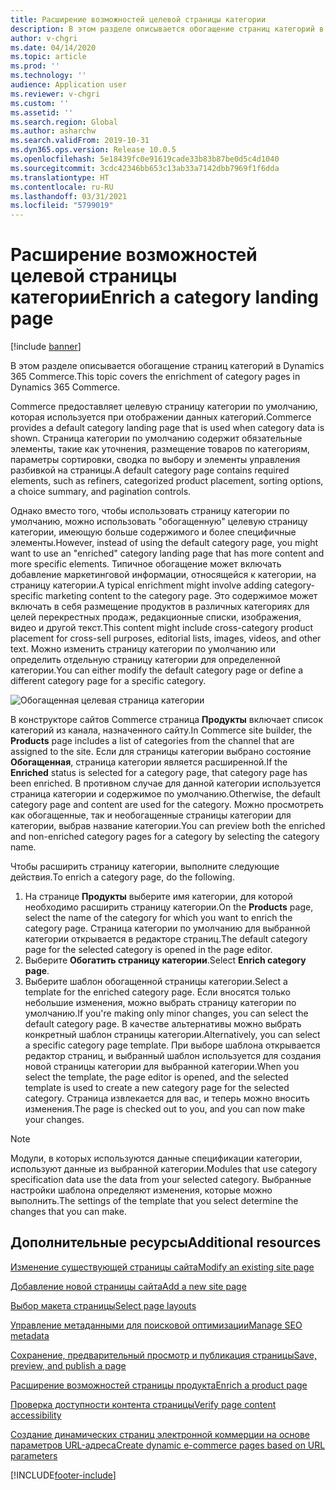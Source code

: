 ```yaml
---
title: Расширение возможностей целевой страницы категории
description: В этом разделе описывается обогащение страниц категорий в Dynamics 365 Commerce.
author: v-chgri
ms.date: 04/14/2020
ms.topic: article
ms.prod: ''
ms.technology: ''
audience: Application user
ms.reviewer: v-chgri
ms.custom: ''
ms.assetid: ''
ms.search.region: Global
ms.author: asharchw
ms.search.validFrom: 2019-10-31
ms.dyn365.ops.version: Release 10.0.5
ms.openlocfilehash: 5e18439fc0e91619cade33b83b87be0d5c4d1040
ms.sourcegitcommit: 3cdc42346bb653c13ab33a7142dbb7969f1f6dda
ms.translationtype: HT
ms.contentlocale: ru-RU
ms.lasthandoff: 03/31/2021
ms.locfileid: "5799019"
---
```

# <a name="enrich-a-category-landing-page"></a><span data-ttu-id="1ec94-103">Расширение возможностей целевой страницы категории</span><span class="sxs-lookup"><span data-stu-id="1ec94-103">Enrich a category landing page</span></span>

[!include [banner](includes/banner.md)]

<span data-ttu-id="1ec94-104">В этом разделе описывается обогащение страниц категорий в Dynamics 365 Commerce.</span><span class="sxs-lookup"><span data-stu-id="1ec94-104">This topic covers the enrichment of category pages in Dynamics 365 Commerce.</span></span>

<span data-ttu-id="1ec94-105">Commerce предоставляет целевую страницу категории по умолчанию, которая используется при отображении данных категорий.</span><span class="sxs-lookup"><span data-stu-id="1ec94-105">Commerce provides a default category landing page that is used when category data is shown.</span></span> <span data-ttu-id="1ec94-106">Страница категории по умолчанию содержит обязательные элементы, такие как уточнения, размещение товаров по категориям, параметры сортировки, сводка по выбору и элементы управления разбивкой на страницы.</span><span class="sxs-lookup"><span data-stu-id="1ec94-106">A default category page contains required elements, such as refiners, categorized product placement, sorting options, a choice summary, and pagination controls.</span></span> 

<span data-ttu-id="1ec94-107">Однако вместо того, чтобы использовать страницу категории по умолчанию, можно использовать "обогащенную" целевую страницу категории, имеющую больше содержимого и более специфичные элементы.</span><span class="sxs-lookup"><span data-stu-id="1ec94-107">However, instead of using the default category page, you might want to use an "enriched" category landing page that has more content and more specific elements.</span></span> <span data-ttu-id="1ec94-108">Типичное обогащение может включать добавление маркетинговой информации, относящейся к категории, на страницу категории.</span><span class="sxs-lookup"><span data-stu-id="1ec94-108">A typical enrichment might involve adding category-specific marketing content to the category page.</span></span> <span data-ttu-id="1ec94-109">Это содержимое может включать в себя размещение продуктов в различных категориях для целей перекрестных продаж, редакционные списки, изображения, видео и другой текст.</span><span class="sxs-lookup"><span data-stu-id="1ec94-109">This content might include cross-category product placement for cross-sell purposes, editorial lists, images, videos, and other text.</span></span> <span data-ttu-id="1ec94-110">Можно изменить страницу категории по умолчанию или определить отдельную страницу категории для определенной категории.</span><span class="sxs-lookup"><span data-stu-id="1ec94-110">You can either modify the default category page or define a different category page for a specific category.</span></span>

![Обогащенная целевая страница категории](./media/CategoryLandingPages.png)

<span data-ttu-id="1ec94-112">В конструкторе сайтов Commerce страница **Продукты** включает список категорий из канала, назначенного сайту.</span><span class="sxs-lookup"><span data-stu-id="1ec94-112">In Commerce site builder, the **Products** page includes a list of categories from the channel that are assigned to the site.</span></span> <span data-ttu-id="1ec94-113">Если для страницы категории выбрано состояние **Обогащенная**, страница категории является расширенной.</span><span class="sxs-lookup"><span data-stu-id="1ec94-113">If the **Enriched** status is selected for a category page, that category page has been enriched.</span></span> <span data-ttu-id="1ec94-114">В противном случае для данной категории используется страница категории и содержимое по умолчанию.</span><span class="sxs-lookup"><span data-stu-id="1ec94-114">Otherwise, the default category page and content are used for the category.</span></span> <span data-ttu-id="1ec94-115">Можно просмотреть как обогащенные, так и необогащенные страницы категории для категории, выбрав название категории.</span><span class="sxs-lookup"><span data-stu-id="1ec94-115">You can preview both the enriched and non-enriched category pages for a category by selecting the category name.</span></span>

<span data-ttu-id="1ec94-116">Чтобы расширить страницу категории, выполните следующие действия.</span><span class="sxs-lookup"><span data-stu-id="1ec94-116">To enrich a category page, do the following.</span></span>

1. <span data-ttu-id="1ec94-117">На странице **Продукты** выберите имя категории, для которой необходимо расширить страницу категории.</span><span class="sxs-lookup"><span data-stu-id="1ec94-117">On the **Products** page, select the name of the category for which you want to enrich the category page.</span></span> <span data-ttu-id="1ec94-118">Страница категории по умолчанию для выбранной категории открывается в редакторе страниц.</span><span class="sxs-lookup"><span data-stu-id="1ec94-118">The default category page for the selected category is opened in the page editor.</span></span>
2. <span data-ttu-id="1ec94-119">Выберите **Обогатить страницу категории**.</span><span class="sxs-lookup"><span data-stu-id="1ec94-119">Select **Enrich category page**.</span></span>
3. <span data-ttu-id="1ec94-120">Выберите шаблон обогащенной страницы категории.</span><span class="sxs-lookup"><span data-stu-id="1ec94-120">Select a template for the enriched category page.</span></span> <span data-ttu-id="1ec94-121">Если вносятся только небольшие изменения, можно выбрать страницу категории по умолчанию.</span><span class="sxs-lookup"><span data-stu-id="1ec94-121">If you're making only minor changes, you can select the default category page.</span></span> <span data-ttu-id="1ec94-122">В качестве альтернативы можно выбрать конкретный шаблон страницы категории.</span><span class="sxs-lookup"><span data-stu-id="1ec94-122">Alternatively, you can select a specific category page template.</span></span> <span data-ttu-id="1ec94-123">При выборе шаблона открывается редактор страниц, и выбранный шаблон используется для создания новой страницы категории для выбранной категории.</span><span class="sxs-lookup"><span data-stu-id="1ec94-123">When you select the template, the page editor is opened, and the selected template is used to create a new category page for the selected category.</span></span> <span data-ttu-id="1ec94-124">Страница извлекается для вас, и теперь можно вносить изменения.</span><span class="sxs-lookup"><span data-stu-id="1ec94-124">The page is checked out to you, and you can now make your changes.</span></span>

> [!NOTE]
> <span data-ttu-id="1ec94-125">Модули, в которых используются данные спецификации категории, используют данные из выбранной категории.</span><span class="sxs-lookup"><span data-stu-id="1ec94-125">Modules that use category specification data use the data from your selected category.</span></span> <span data-ttu-id="1ec94-126">Выбранные настройки шаблона определяют изменения, которые можно выполнить.</span><span class="sxs-lookup"><span data-stu-id="1ec94-126">The settings of the template that you select determine the changes that you can make.</span></span>

## <a name="additional-resources"></a><span data-ttu-id="1ec94-127">Дополнительные ресурсы</span><span class="sxs-lookup"><span data-stu-id="1ec94-127">Additional resources</span></span>

[<span data-ttu-id="1ec94-128">Изменение существующей страницы сайта</span><span class="sxs-lookup"><span data-stu-id="1ec94-128">Modify an existing site page</span></span>](modify-existing-page.md)

[<span data-ttu-id="1ec94-129">Добавление новой страницы сайта</span><span class="sxs-lookup"><span data-stu-id="1ec94-129">Add a new site page</span></span>](add-new-page.md)

[<span data-ttu-id="1ec94-130">Выбор макета страницы</span><span class="sxs-lookup"><span data-stu-id="1ec94-130">Select page layouts</span></span>](select-page-layouts.md)

[<span data-ttu-id="1ec94-131">Управление метаданными для поисковой оптимизации</span><span class="sxs-lookup"><span data-stu-id="1ec94-131">Manage SEO metadata</span></span>](manage-seo-metadata.md)

[<span data-ttu-id="1ec94-132">Сохранение, предварительный просмотр и публикация страницы</span><span class="sxs-lookup"><span data-stu-id="1ec94-132">Save, preview, and publish a page</span></span>](save-preview-publish-page.md)

[<span data-ttu-id="1ec94-133">Расширение возможностей страницы продукта</span><span class="sxs-lookup"><span data-stu-id="1ec94-133">Enrich a product page</span></span>](enrich-product-page.md)

[<span data-ttu-id="1ec94-134">Проверка доступности контента страницы</span><span class="sxs-lookup"><span data-stu-id="1ec94-134">Verify page content accessibility</span></span>](verify-accessibility.md)

[<span data-ttu-id="1ec94-135">Создание динамических страниц электронной коммерции на основе параметров URL-адреса</span><span class="sxs-lookup"><span data-stu-id="1ec94-135">Create dynamic e-commerce pages based on URL parameters</span></span>](create-dynamic-pages.md)


[!INCLUDE[footer-include](../includes/footer-banner.md)]
